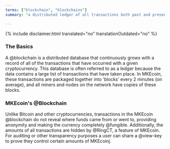 ```yaml
---
terms: ["blockchain", "blockchains"]
summary: "a distributed ledger of all transactions both past and present, without revealing who the funds came from or went to"

---
```


{% include disclaimer.html translated="no" translationOutdated="no" %}
### The Basics
A @blockchain is a distributed database that continuously grows with a record of all of the transactions that have occurred with a given cryptocurrency.  This database is often referred to as a ledger because the data contains a large list of transactions that have taken place.  In MKEcoin, these transactions are packaged together into 'blocks' every 2 minutes (on average), and all miners and nodes on the network have copies of these blocks.  

### MKEcoin's @Blockchain
Unlike Bitcoin and other cryptocurrencies, transactions in the MKEcoin @blockchain do not reveal where funds came from or went to, providing anonymity and making the currency completely @fungible. Additionally, the amounts of all transactions are hidden by @RingCT, a feature of MKEcoin. For auditing or other transparency purposes a user can share a @view-key to prove they control certain amounts of MKEcoinj.
